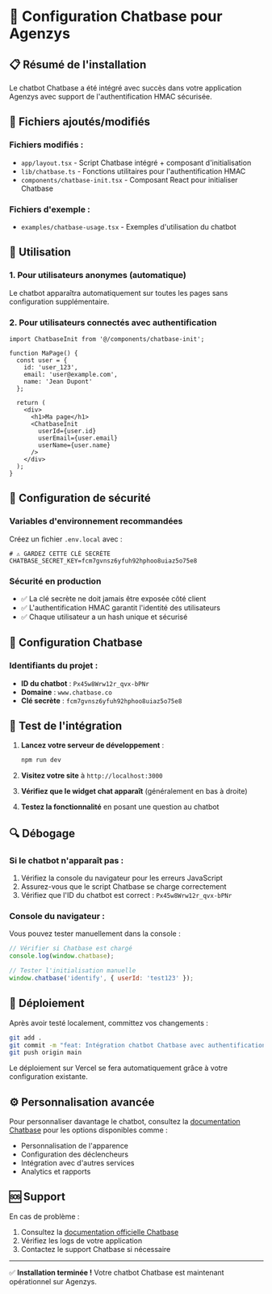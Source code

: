 # 🤖 Configuration Chatbase pour Agenzys

## 📋 Résumé de l'installation

Le chatbot Chatbase a été intégré avec succès dans votre application Agenzys avec support de l'authentification HMAC sécurisée.

## 🔧 Fichiers ajoutés/modifiés

### Fichiers modifiés :
- `app/layout.tsx` - Script Chatbase intégré + composant d'initialisation
- `lib/chatbase.ts` - Fonctions utilitaires pour l'authentification HMAC
- `components/chatbase-init.tsx` - Composant React pour initialiser Chatbase

### Fichiers d'exemple :
- `examples/chatbase-usage.tsx` - Exemples d'utilisation du chatbot

## 🚀 Utilisation

### 1. Pour utilisateurs anonymes (automatique)
Le chatbot apparaîtra automatiquement sur toutes les pages sans configuration supplémentaire.

### 2. Pour utilisateurs connectés avec authentification
```tsx
import ChatbaseInit from '@/components/chatbase-init';

function MaPage() {
  const user = {
    id: 'user_123',
    email: 'user@example.com',
    name: 'Jean Dupont'
  };

  return (
    <div>
      <h1>Ma page</h1>
      <ChatbaseInit 
        userId={user.id}
        userEmail={user.email}
        userName={user.name}
      />
    </div>
  );
}
```

## 🔐 Configuration de sécurité

### Variables d'environnement recommandées
Créez un fichier `.env.local` avec :
```env
# ⚠️ GARDEZ CETTE CLÉ SECRÈTE
CHATBASE_SECRET_KEY=fcm7gvnsz6yfuh92hphoo8uiaz5o75e8
```

### Sécurité en production
- ✅ La clé secrète ne doit jamais être exposée côté client
- ✅ L'authentification HMAC garantit l'identité des utilisateurs
- ✅ Chaque utilisateur a un hash unique et sécurisé

## 📡 Configuration Chatbase

### Identifiants du projet :
- **ID du chatbot** : `Px45w8Wrw12r_qvx-bPNr`
- **Domaine** : `www.chatbase.co`
- **Clé secrète** : `fcm7gvnsz6yfuh92hphoo8uiaz5o75e8`

## 🧪 Test de l'intégration

1. **Lancez votre serveur de développement** :
   ```bash
   npm run dev
   ```

2. **Visitez votre site** à `http://localhost:3000`

3. **Vérifiez que le widget chat apparaît** (généralement en bas à droite)

4. **Testez la fonctionnalité** en posant une question au chatbot

## 🔍 Débogage

### Si le chatbot n'apparaît pas :
1. Vérifiez la console du navigateur pour les erreurs JavaScript
2. Assurez-vous que le script Chatbase se charge correctement
3. Vérifiez que l'ID du chatbot est correct : `Px45w8Wrw12r_qvx-bPNr`

### Console du navigateur :
Vous pouvez tester manuellement dans la console :
```javascript
// Vérifier si Chatbase est chargé
console.log(window.chatbase);

// Tester l'initialisation manuelle
window.chatbase('identify', { userId: 'test123' });
```

## 🚀 Déploiement

Après avoir testé localement, committez vos changements :
```bash
git add .
git commit -m "feat: Intégration chatbot Chatbase avec authentification HMAC"
git push origin main
```

Le déploiement sur Vercel se fera automatiquement grâce à votre configuration existante.

## ⚙️ Personnalisation avancée

Pour personnaliser davantage le chatbot, consultez la [documentation Chatbase](https://docs.chatbase.co/) pour les options disponibles comme :
- Personnalisation de l'apparence
- Configuration des déclencheurs
- Intégration avec d'autres services
- Analytics et rapports

## 🆘 Support

En cas de problème :
1. Consultez la [documentation officielle Chatbase](https://docs.chatbase.co/)
2. Vérifiez les logs de votre application
3. Contactez le support Chatbase si nécessaire

---

✅ **Installation terminée !** Votre chatbot Chatbase est maintenant opérationnel sur Agenzys.

